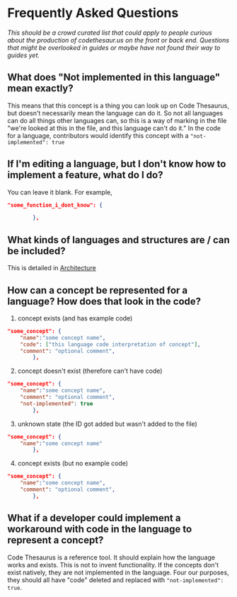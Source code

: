 # Frequently Asked Questions

*This should be a crowd curated list that could apply to people curious about the production of codethesaur.us on the front or back end. Questions that might be overlooked in guides or maybe have not found their way to guides yet.*

## What does "Not implemented in this language" mean exactly?
This means that this concept is a thing you can look up on Code Thesaurus, but doesn't necessarily mean the language can do it. So not all languages can do all things other languages can, so this is a way of marking in the file "we're looked at this in the file, and this language can't do it." 
In the code for a language, contributors would identify this concept with a `"not-implemented": true`

## If I'm editing a language, but I don't know how to implement a feature, what do I do?
You can leave it blank. For example, 

```json
"some_function_i_dont_know": {

        },
```
## What kinds of languages and structures are / can be included?
This is detailed in [Architecture](project_architecture.md)

## How can a concept be represented for a language? How does that look in the code?

1. concept exists (and has example code)

```json
"some_concept": {
    "name":"some concept name",
    "code": ["this language code interpretation of concept"],
    "comment": "optional comment",
        },
```
2. concept doesn't exist (therefore can't have code)

```json
"some_concept": {
    "name":"some concept name",
    "comment": "optional comment",
    "not-implemented": true
        },
```
3. unknown state (the ID got added but wasn't added to the file)

```json
"some_concept": {
    "name":"some concept name"
        },
```
4. concept exists (but no example code)

```json
"some_concept": {
    "name":"some concept name",
    "comment": "optional comment",
        },
```

## What if a developer could implement a workaround with code in the language to represent a concept? 
Code Thesaurus is a reference tool. It should explain how the language works and exists. This is not to invent functionality. If the concepts don't exist natively, they are not implemented in the language. Four our purposes, they should all have "code" deleted and replaced with `"not-implemented": true`.